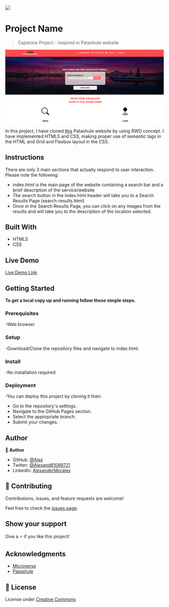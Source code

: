 ![](https://img.shields.io/badge/Microverse-blueviolet)

# Project Name

> Capstone Project - Inspired in Patashule website

![screenshot](./assets/screenshot.png)

In this project, I have cloned [this](https://www.behance.net/gallery/25563385/PatashuleKE/) Patashule website by using RWD concept. I have implemented HTML5 and CSS, making proper use of semantic tags in the HTML and Grid and Flexbox layout in the CSS.

## Instructions

There are only 3 main sections that actually respond to user interaction. Please note the following:

- index.html is the main page of the website containing a search bar and a brief description of the service/website
- The search button in the index.html header will take you to a Search Results Page (search-results.html)
- Once in the Search Results Page, you can click on any images from the results and will take you to the description of the location selected.


## Built With

- HTML5
- CSS

## Live Demo

[Live Demo Link](https://alexjustalex2020.github.io/capstone-directory/)

## Getting Started

**To get a local copy up and running follow these simple steps.**

### Prerequisites

-Web browser

### Setup

-Download/Clone the repository files and navigate to index.html.

### Install

-No installation required

### Deployment

-You can deploy this project by cloning it then:

- Go to the repository's settings.
- Navigate to the GitHub Pages section.
- Select the appropriate branch.
- Submit your changes.

## Author

👤 **Author**

- GitHub: [@Alex ](https://github.com/alexandermorales-dev/)
- Twitter: [@Alexand81099721 ](https://twitter.com/Alexand81099721)
- LinkedIn: [AlexanderMorales](https://www.linkedin.com/in/alexander-morales-b8539898/)

## 🤝 Contributing

Contributions, issues, and feature requests are welcome!

Feel free to check the [issues page](../../issues/).

## Show your support

Give a ⭐️ if you like this project!

## Acknowledgments

- [Microverse](https://www.microverse.org/)
- [Patashule](https://www.behance.net/gallery/25563385/PatashuleKE/)

## 📝 License

License under [Creative Commons](https://creativecommons.org/licenses/by-nc/4.0/)
